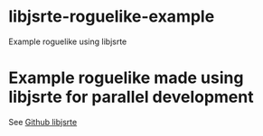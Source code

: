 # libjsrte-roguelike-example
Example roguelike using libjsrte
<h1>Example roguelike made using libjsrte for parallel development</h1>

See <a href="https://github.com/posmicanomaly/libjsrte" target="_BLANK">Github libjsrte</a>
